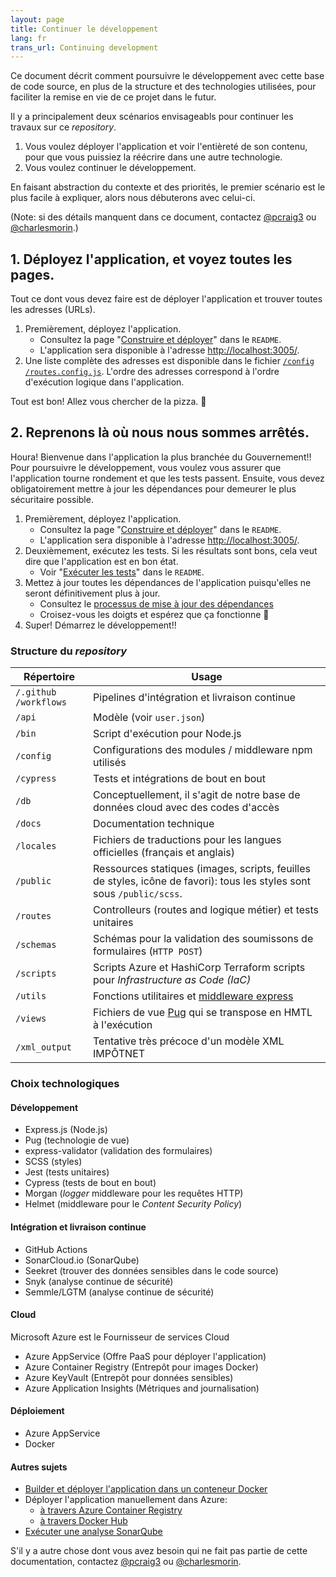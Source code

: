 ```yaml
---
layout: page
title: Continuer le développement
lang: fr
trans_url: Continuing development
---
```


Ce document décrit comment poursuivre le développement avec cette base de code source, en plus de la structure et des technologies utilisées, pour faciliter la remise en vie de ce projet dans le futur.

Il y a principalement deux scénarios envisageabls pour continuer les travaux sur ce _repository_.

1. Vous voulez déployer l'application et voir l'entièreté de son contenu, pour que vous puissiez la réécrire dans une autre technologie.
2. Vous voulez continuer le développement.

En faisant abstraction du contexte et des priorités, le premier scénario est le plus facile à expliquer, alors nous débuterons avec celui-ci.

(Note: si des détails manquent dans ce document, contactez [@pcraig3](https://github.com/pcraig3) ou [@charlesmorin](https://github.com/charlesmorin).)

## 1. Déployez l'application, et voyez toutes les pages.

Tout ce dont vous devez faire est de déployer l'application et trouver toutes les adresses (URLs).

1. Premièrement, déployez l'application.
   - Consultez la page "[Construire et déployer](https://github.com/cds-snc/cra-claim-tax-benefits#build-and-run)" dans le `README`.
   - L'application sera disponible à l'adresse [http://localhost:3005/](http://localhost:3005/).
2. Une liste complète des adresses est disponible dans le fichier [`/config`<wbr>`/routes.config.js`](https://github.com/cds-snc/cra-claim-tax-benefits/blob/master/config/routes.config.js). L'ordre des adresses correspond à l'ordre d'exécution logique dans l'application.

Tout est bon! Allez vous chercher de la pizza. <span role="img" aria-label="pizza slice">🍕</span>

## 2. Reprenons là où nous nous sommes arrêtés.

Houra! Bienvenue dans l'application la plus branchée du Gouvernement!! Pour poursuivre le développement, vous voulez vous assurer que l'application tourne rondement et que les tests passent. Ensuite, vous devez obligatoirement mettre à jour les dépendances pour demeurer le plus sécuritaire possible.

1. Premièrement, déployez l'application.
   - Consultez la page "[Construire et déployer](https://github.com/cds-snc/cra-claim-tax-benefits#build-and-run)" dans le `README`.
   - L'application sera disponible à l'adresse [http://localhost:3005/](http://localhost:3005/).
2. Deuxièmement, exécutez les tests. Si les résultats sont bons, cela veut dire que l'application est en bon état.
   - Voir "[Exécuter les tests](https://github.com/cds-snc/cra-claim-tax-benefits#run-tests)" dans le `README`.
3. Mettez à jour toutes les dépendances de l'application puisqu'elles ne seront définitivement plus à jour.
   - Consultez le [processus de mise à jour des dépendances](https://github.com/cds-snc/cra-claim-tax-benefits/blob/master/docs/UPDATING-DEPENDENCIES.md#mettre-à-jour-les-dépendances)
   - Croisez-vous les doigts et espérez que ça fonctionne <span role="img" aria-label="doigts croisés">🤞</span>
4. Super! Démarrez le développement!!

### Structure du _repository_

| Répertoire                  | Usage                                                                                                                  |
| --------------------------- | ---------------------------------------------------------------------------------------------------------------------- |
| `/.github`<wbr>`/workflows` | Pipelines d'intégration et livraison continue                                                                          |
| `/api`                      | Modèle (voir `user.json`)                                                                                              |
| `/bin`                      | Script d'exécution pour Node.js                                                                                        |
| `/config`                   | Configurations des modules / middleware npm utilisés                                                                   |
| `/cypress`                  | Tests et intégrations de bout en bout                                                                                  |
| `/db`                       | Conceptuellement, il s'agit de notre base de données cloud avec des codes d'accès                                      |
| `/docs`                     | Documentation technique                                                                                                |
| `/locales`                  | Fichiers de traductions pour les langues officielles (français et anglais)                                             |
| `/public`                   | Ressources statiques (images, scripts, feuilles de styles, icône de favori): tous les styles sont sous `/public/scss`. |
| `/routes`                   | Controlleurs (routes and logique métier) et tests unitaires                                                            |
| `/schemas`                  | Schémas pour la validation des soumissons de formulaires (`HTTP POST`)                                                 |
| `/scripts`                  | Scripts Azure et HashiCorp Terraform scripts pour _Infrastructure as Code (IaC)_                                       |
| `/utils`                    | Fonctions utilitaires et [middleware express](https://expressjs.com/en/guide/using-middleware.html)                    |
| `/views`                    | Fichiers de vue [Pug](https://pugjs.org/api/getting-started.html) qui se transpose en HMTL à l'exécution               |
| `/xml_output`               | Tentative très précoce d'un modèle XML IMPÔTNET                                                                        |

### Choix technologiques

#### Développement

- Express.js (Node.js)
- Pug (technologie de vue)
- express-validator (validation des formulaires)
- SCSS (styles)
- Jest (tests unitaires)
- Cypress (tests de bout en bout)
- Morgan (_logger_ middleware pour les requêtes HTTP)
- Helmet (middleware pour le _Content Security Policy_)

#### Intégration et livraison continue

- GitHub Actions
- SonarCloud.io (SonarQube)
- Seekret (trouver des données sensibles dans le code source)
- Snyk (analyse continue de sécurité)
- Semmle/LGTM (analyse continue de sécurité)

#### Cloud

Microsoft Azure est le Fournisseur de services Cloud

- Azure AppService (Offre PaaS pour déployer l'application)
- Azure Container Registry (Entrepôt pour images Docker)
- Azure KeyVault (Entrepôt pour données sensibles)
- Azure Application Insights (Métriques and journalisation)

#### Déploiement

- Azure AppService
- Docker

#### Autres sujets

- [Builder et déployer l'application dans un conteneur Docker](https://github.com/cds-snc/cra-claim-tax-benefits/blob/master/README.md#using-docker)
- Déployer l'application manuellement dans Azure:
  - [à travers Azure Container Registry](https://github.com/cds-snc/cra-claim-tax-benefits/blob/master/docs/DEPLOY.md)
  - [à travers Docker Hub](https://github.com/cds-snc/cra-claim-tax-benefits/blob/faccd2945ea6dee2a7c165041829d4da28b4f91b/DEPLOY.md)
- [Exécuter une analyse SonarQube](https://github.com/cds-snc/cra-claim-tax-benefits/blob/master/README.md#using-sonarqube)

S'il y a autre chose dont vous avez besoin qui ne fait pas partie de cette documentation, contactez [@pcraig3](https://github.com/pcraig3) ou [@charlesmorin](https://github.com/charlesmorin).
